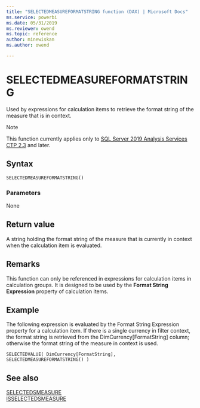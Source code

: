```yaml
---
title: "SELECTEDMEASUREFORMATSTRING function (DAX) | Microsoft Docs"
ms.service: powerbi 
ms.date: 05/31/2019
ms.reviewer: owend
ms.topic: reference
author: minewiskan
ms.author: owend

---
```

# SELECTEDMEASUREFORMATSTRING

Used by expressions for calculation items to retrieve the format string of the measure that is in context.

> [!NOTE]
> This function currently applies only to [SQL Server 2019 Analysis Services CTP 2.3](https://docs.microsoft.com/sql/sql-server/what-s-new-in-sql-server-ver15?view=sqlallproducts-allversions#calc-ctp24) and later.
  
## Syntax  
  
```dax
SELECTEDMEASUREFORMATSTRING()
```
  
### Parameters  
  
None  
  
## Return value  

A string holding the format string of the measure that is currently in context when the calculation item is evaluated.

## Remarks

This function can only be referenced in expressions for calculation items in calculation groups. It is designed to be used by the **Format String Expression** property of calculation items.


## Example  

The following expression is evaluated by the Format String Expression property for a calculation item. If there is a single currency in filter context, the format string is retrieved from the DimCurrency[FormatString] column; otherwise the format string of the measure in context is used.
  
```dax
SELECTEDVALUE( DimCurrency[FormatString], SELECTEDMEASUREFORMATSTRING() )
```
  
## See also  
[SELECTEDSMEASURE](selectedmeasure-function-dax.md)  
[ISSELECTEDSMEASURE](isselectedmeasure-function-dax.md)   
  
